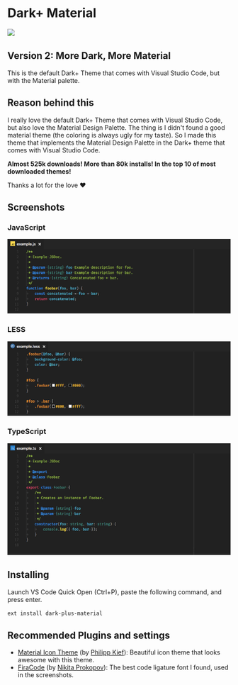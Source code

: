 # Dark+ Material

![](https://cdn.rawgit.com/vangware/dark-plus-material/master/assets/logo.png)

## Version 2: More Dark, More Material

This is the default Dark+ Theme that comes with Visual Studio Code, but with the Material palette.

## Reason behind this

I really love the default Dark+ Theme that comes with Visual Studio Code, but also love the Material Design Palette. The thing is I didn't found a good material theme (the coloring is always ugly for my taste). So I made this theme that implements the Material Design Palette in the Dark+ theme that comes with Visual Studio Code.

**Almost 525k downloads! More than 80k installs! In the top 10 of most downloaded themes!**

Thanks a lot for the love ♥

## Screenshots

### JavaScript

![](https://raw.githubusercontent.com/vangware/dark-plus-material/master/screenshots/javascript.jpeg)

### LESS

![](https://raw.githubusercontent.com/vangware/dark-plus-material/master/screenshots/less.jpeg)

### TypeScript

![](https://raw.githubusercontent.com/vangware/dark-plus-material/master/screenshots/typescript.jpeg)

## Installing

Launch VS Code Quick Open (Ctrl+P), paste the following command, and press enter.

```bash
ext install dark-plus-material
```

## Recommended Plugins and settings

- [Material Icon Theme](https://marketplace.visualstudio.com/items?itemName=PKief.material-icon-theme) (by [Philipp Kief](https://github.com/PKief)): Beautiful icon theme that looks awesome with this theme.
- [FiraCode](https://github.com/tonsky/FiraCode) (by [Nikita Prokopov](https://github.com/tonsky)): The best code ligature font I found, used in the screenshots.
